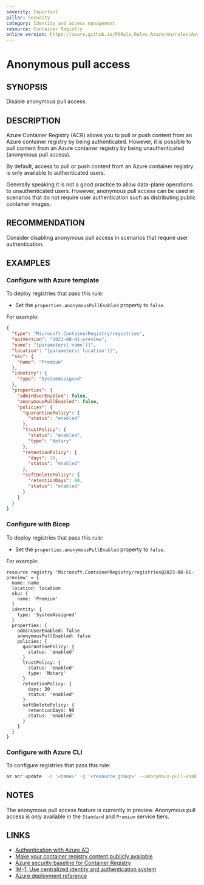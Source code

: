 ```yaml
---
severity: Important
pillar: Security
category: Identity and access management
resource: Container Registry
online version: https://azure.github.io/PSRule.Rules.Azure/en/rules/Azure.ACR.AnonymousAccess/
---
```


# Anonymous pull access

## SYNOPSIS

Disable anonymous pull access.

## DESCRIPTION

Azure Container Registry (ACR) allows you to pull or push content from an Azure container registry by being authenticated.
However, it is possible to pull content from an Azure container registry by being unauthenticated (anonymous pull access).

By default, access to pull or push content from an Azure container registry is only available to authenticated users.

Generally speaking it is not a good practice to allow data-plane operations to unauthenticated users.
However, anonymous pull access can be used in scenarios that do not require user authentication such as distributing public container images.

## RECOMMENDATION

Consider disabling anonymous pull access in scenarios that require user authentication.

## EXAMPLES

### Configure with Azure template

To deploy registries that pass this rule:

- Set the `properties.anonymousPullEnabled` property to `false`.

For example:

```json
{
  "type": "Microsoft.ContainerRegistry/registries",
  "apiVersion": "2023-08-01-preview",
  "name": "[parameters('name')]",
  "location": "[parameters('location')]",
  "sku": {
    "name": "Premium"
  },
  "identity": {
    "type": "SystemAssigned"
  },
  "properties": {
    "adminUserEnabled": false,
    "anonymousPullEnabled": false,
    "policies": {
      "quarantinePolicy": {
        "status": "enabled"
      },
      "trustPolicy": {
        "status": "enabled",
        "type": "Notary"
      },
      "retentionPolicy": {
        "days": 30,
        "status": "enabled"
      },
      "softDeletePolicy": {
        "retentionDays": 90,
        "status": "enabled"
      }
    }
  }
}
```

### Configure with Bicep

To deploy registries that pass this rule:

- Set the `properties.anonymousPullEnabled` property to `false`.

For example:

```bicep
resource registry 'Microsoft.ContainerRegistry/registries@2023-08-01-preview' = {
  name: name
  location: location
  sku: {
    name: 'Premium'
  }
  identity: {
    type: 'SystemAssigned'
  }
  properties: {
    adminUserEnabled: false
    anonymousPullEnabled: false
    policies: {
      quarantinePolicy: {
        status: 'enabled'
      }
      trustPolicy: {
        status: 'enabled'
        type: 'Notary'
      }
      retentionPolicy: {
        days: 30
        status: 'enabled'
      }
      softDeletePolicy: {
        retentionDays: 90
        status: 'enabled'
      }
    }
  }
}
```

<!-- external:avm avm/res/container-registry/registry anonymousPullEnabled -->

### Configure with Azure CLI

To configure registries that pass this rule:

```bash
az acr update  -n '<name>' -g '<resource_group>' --anonymous-pull-enabled false
```

## NOTES

The anonymous pull access feature is currently in preview.
Anonymous pull access is only available in the `Standard` and `Premium` service tiers.

## LINKS

- [Authentication with Azure AD](https://learn.microsoft.com/azure/well-architected/security/design-identity-authentication)
- [Make your container registry content publicly available](https://learn.microsoft.com/azure/container-registry/anonymous-pull-access)
- [Azure security baseline for Container Registry](https://learn.microsoft.com/security/benchmark/azure/baselines/container-registry-security-baseline)
- [IM-1: Use centralized identity and authentication system](https://learn.microsoft.com/security/benchmark/azure/baselines/container-registry-security-baseline#im-1-use-centralized-identity-and-authentication-system)
- [Azure deployment reference](https://learn.microsoft.com/azure/templates/microsoft.containerregistry/registries#registryproperties)

